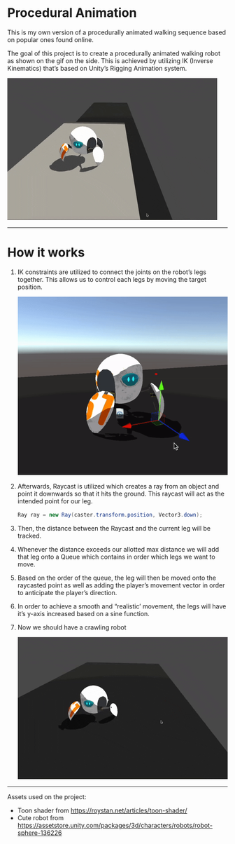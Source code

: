 # Procedural Animation

This is my own version of a procedurally animated walking sequence based on popular ones found online.

The goal of this project is to create a procedurally animated walking robot as shown on the gif on the side. This is achieved by utilizing IK (Inverse Kinematics) that’s based on Unity’s Rigging Animation system. 

![procedural-anim.gif](https://github.com/BrianAnakPintar/Procedural-Animation/blob/master/gifs/procedural-anim.gif)

---

# How it works

1. IK constraints are utilized to connect the joints on the robot’s legs together. This allows us to control each legs by moving the target position.
    
    ![Ik-constraints.gif](https://github.com/BrianAnakPintar/Procedural-Animation/blob/master/gifs/Ik-constraints.gif)
    
2. Afterwards, Raycast is utilized which creates a ray from an object and point it downwards so that it hits the ground. This raycast will act as the intended point for our leg.
    
    ```csharp
    Ray ray = new Ray(caster.transform.position, Vector3.down);
    ```
    
3. Then, the distance between the Raycast and the current leg will be tracked.
4. Whenever the distance exceeds our allotted max distance we will add that leg onto a Queue which contains in order which legs we want to move.
5. Based on the order of the queue, the leg will then be moved onto the raycasted point as well as adding the player’s movement vector in order to anticipate the player’s direction.
6. In order to achieve a smooth and “realistic’ movement, the legs will have it’s y-axis increased based on a sine function.
7. Now we should have a crawling robot
    
    ![walking.gif](https://github.com/BrianAnakPintar/Procedural-Animation/blob/master/gifs/walking.gif)
    

---

Assets used on the project:
- Toon shader from https://roystan.net/articles/toon-shader/
- Cute robot from https://assetstore.unity.com/packages/3d/characters/robots/robot-sphere-136226
